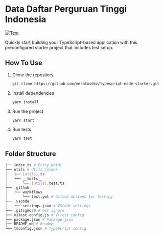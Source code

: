 # Data Daftar Perguruan Tinggi Indonesia

[![Test](https://github.com/zakiego/daftar-perguruan-tinggi-indonesia/actions/workflows/test.yml/badge.svg)](https://github.com/zakiego/daftar-perguruan-tinggi-indonesia/actions/workflows/test.yml)

Quickly start building your TypeScript-based application with this preconfigured starter project that includes test setup.

## How To Use

1. Clone the repository

   ```bash
   git clone https://github.com/meratusdev/typescript-node-starter.git
   ```

2. Install dependencies

   ```bash
   yarn install
   ```

3. Run the project

   ```bash
   yarn start
   ```

4. Run tests

   ```bash
   yarn test
   ```

## Folder Structure

```bash
├── index.ts # Entry point
├── utils # Utils folder
│   ├── [utils].ts
│   └── __tests__
│       └── [utils].test.ts
├── .github
│   └── workflows
│       └── test.yml # Github Actions for testing
├── .vscode
│   └── settings.json # VSCode settings
├── .gitignore # Git ignore
├── vitest.config.js # Vitest config
├── package.json # Package.json
├── README.md # Readme
└── tsconfig.json # TypeScript config
```
